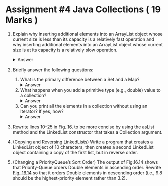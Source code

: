 # Assignment #4 Java Collections ( 19 Marks )

1. Explain why inserting additional elements into an ArrayList
object whose current size is less than its capacity is a relatively fast
operation and why inserting additional elements into an ArrayList
object whose current size is at its capacity is a relatively slow operation.
    <details>
    <summary>Answer</summary>
    ArrayLists are initialized with a capacity of 10, since java 8 ArrayLists allocate additional memory ass elements are added beyond its capacity, this means that when adding to an arraylist beyond its capacity additional processing is needed to allocate the extra memory
    </details>

2. Briefly answer the following questions:
    1. What is the primary difference between a Set and a Map?
        <details>
        <summary>Answer</summary>
        set are akin to python lists (unordered) and cannot contain duplicated values whereas a map stores data in key value pairs which can be easily indexed and can contain duplicate entries
        </details>
    2. What happens when you add a primitive type (e.g., double)
    value to a collection?
            <details>
        <summary>Answer</summary>
        you cannot add primitive types to a colleciton, they are autoboxed into their coorsponding wrapper class (int => Integer, double => Double, etc) before being added to the collection
        </details>
    3. Can you print all the elements in a collection without using an
    Iterator? If yes, how?
          <details>
        <summary>Answer</summary>
        you can print the elements without using explicit iterators by individually printing the index of each item.
        <code>system.out.println(List[index])</code>
        </details>

3. Rewrite lines 10–25 in [Fig. 16.](ListTest.java) to be more concise by using the
asList method and the LinkedList constructor that takes a
Collection argument.

4. (Copying and Reversing LinkedLists) Write a program that
creates a LinkedList object of 10 characters, then creates a second
LinkedList object containing a copy of the first list, but in reverse
order.

5. (Changing a PriorityQueue’s Sort Order) The output of Fig.16.14 shows that Priority-Queue orders Double elements in ascending order. Rewrite [Fig. 16.14](PriorityQueueTest.java) so that it orders Double elements in descending order (i.e., 9.8 should be the highest-priority element rather than 3.2).